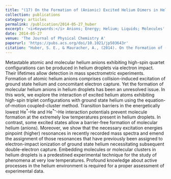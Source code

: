 ```yaml
---
title: "(17) On the Formation of (Anionic) Excited Helium Dimers in Helium Droplets"
collection: publications
category: articles
permalink: /publication/2014-05-27_huber
excerpt: '<i>Keywords:</i> Anions; Energy; Helium; Liquids; Molecules'
date: 2014-05-27
venue: 'The Journal of Physical Chemistry A'
paperurl: 'https://pubs.acs.org/doi/10.1021/jp503643r'
citation: "Huber, S. E., & Mauracher, A., (2014). On the Formation of (Anionic) Excited Helium Dimers in Helium Droplets. <i>The Journal of Physical Chemistry A, 118</i>, 6642-6647."
---
```


Metastable atomic and molecular helium anions exhibiting high-spin quartet configurations can be produced in helium droplets via electron impact. Their lifetimes allow detection in mass spectrometric experiments. Formation of atomic helium anions comprises collision-induced excitation of ground state helium and concomitant electron capture. Yet the formation of molecular helium anions in helium droplets has been an unresolved issue. In this work, we explore the interaction of excited helium atoms exhibiting high-spin triplet configurations with ground state helium using the equation-of-motion coupled-cluster method. Transition barriers in the energetically lowest He<sup>\*</sup>–He and He<sup>\*–</sup>–He interaction potentials prevent molecule formation at the extremely low temperatures present in helium droplets. In contrast, some excited states allow a barrier-free formation of molecular helium (anions). Moreover, we show that the necessary excitation energies pinpoint (higher) resonances in recently recorded mass spectra and emend the assignment of those resonances that have previously been assigned to electron-impact ionization of ground state helium necessitating subsequent double-electron capture. Embedding molecules or molecular clusters in helium droplets is a predestined experimental technique for the study of phenomena at very low temperatures. Profound knowledge about active processes in the helium environment is required for a proper assessment of experimental data.